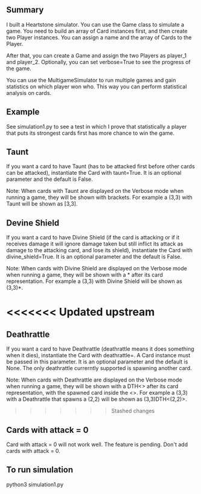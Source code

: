 ## Summary

I built a Heartstone simulator. You can use the Game class to simulate a game. You need to build an array of Card instances first, and then create two Player instances. You can assign a name and the array of Cards to the Player.

After that, you can create a Game and assign the two Players as player_1 and player_2.
Optionally, you can set verbose=True to see the progress of the game.

You can use the MultigameSimulator to run multiple games and gain statistics on which player won who.
This way you can perform statistical analysis on cards.

## Example
See simulation1.py to see a test in which I prove that statistically a player that puts its strongest cards first has more chance to win the game.

## Taunt
If you want a card to have Taunt (has to be attacked first before other cards can be attacked), instantiate the Card with taunt=True. It is an optional parameter and the default is False.

Note: When cards with Taunt are displayed on the Verbose mode when running a game, they will be shown with brackets. For example a (3,3) with Taunt will be shown as [3,3].

## Devine Shield
If you want a card to have Divine Shield (if the card is attacking or if it receives damage it will ignore damage taken but still inflict its attack as damage to the attacking card, and lose its shield), instantiate the Card with divine_shield=True. It is an optional parameter and the default is False.

Note: When cards with Divine Shield are displayed on the Verbose mode when running a game, they will be shown with a * after its card representation. For example a (3,3) with Divine Shield will be shown as (3,3)*.

<<<<<<< Updated upstream
=======
## Deathrattle
If you want a card to have Deathrattle (deathrattle means it does something when it dies), instantiate the Card with deathrattle=<Card>. A Card instance must be passed in this parameter. It is an optional parameter and the default is None.
The only deathrattle currerntly supported is spawning another card.

Note: When cards with Deathrattle are displayed on the Verbose mode when running a game, they will be shown with a DTH<> after its card representation, with the spawned card inside the <>. For example a (3,3) with a Deathrattle that spawns a (2,2) will be shown as (3,3)DTH<(2,2)>.

>>>>>>> Stashed changes
## Cards with attack = 0
Card with attack = 0 will not work well. The feature is pending. Don't add cards with attack = 0.

## To run simulation
python3 simulation1.py
